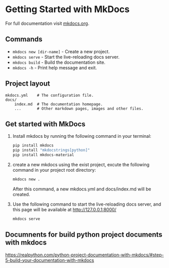 # Getting Started with MkDocs

For full documentation visit [mkdocs.org](https://www.mkdocs.org).

## Commands

* `mkdocs new [dir-name]` - Create a new project.
* `mkdocs serve` - Start the live-reloading docs server.
* `mkdocs build` - Build the documentation site.
* `mkdocs -h` - Print help message and exit.

## Project layout

    mkdocs.yml    # The configuration file.
    docs/
        index.md  # The documentation homepage.
        ...       # Other markdown pages, images and other files.

## Get started with MkDocs

1. Install mkdocs by running the following command in your terminal:

    ```bash
    pip install mkdocs
    pip install "mkdocstrings[python]"
    pip install mkdocs-material
    ```

2. create a new mkdocs using the exist project, excute the following command in your project root directory:

    ```bash
    mkdocs new .
    ```

    After this command, a new mkdocs.yml and docs/index.md will be created.

3. Use the following command to start the live-reloading docs server, and this page will be available at <http://127.0.0.1:8000/>

    ```bash
    mkdocs serve
    ```

## Documnents for build python project documents with mkdocs

<https://realpython.com/python-project-documentation-with-mkdocs/#step-5-build-your-documentation-with-mkdocs>
